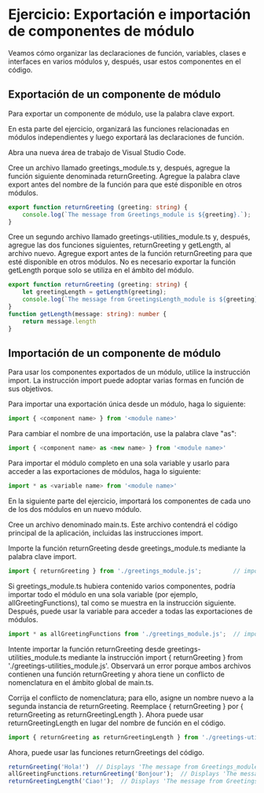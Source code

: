 # Ejercicio: Exportación e importación de componentes de módulo

Veamos cómo organizar las declaraciones de función, variables, clases e interfaces en varios módulos y, después, usar estos componentes en el código.

## Exportación de un componente de módulo
Para exportar un componente de módulo, use la palabra clave export.

En esta parte del ejercicio, organizará las funciones relacionadas en módulos independientes y luego exportará las declaraciones de función.

Abra una nueva área de trabajo de Visual Studio Code.

Cree un archivo llamado greetings_module.ts y, después, agregue la función siguiente denominada returnGreeting. Agregue la palabra clave export antes del nombre de la función para que esté disponible en otros módulos.

```ts
export function returnGreeting (greeting: string) {
    console.log(`The message from Greetings_module is ${greeting}.`);
}
```

Cree un segundo archivo llamado greetings-utilities_module.ts y, después, agregue las dos funciones siguientes, returnGreeting y getLength, al archivo nuevo. Agregue export antes de la función returnGreeting para que esté disponible en otros módulos. No es necesario exportar la función getLength porque solo se utiliza en el ámbito del módulo.

```ts
export function returnGreeting (greeting: string) {
    let greetingLength = getLength(greeting);
    console.log(`The message from GreetingsLength_module is ${greeting}. It is ${greetingLength} characters long.`);
}
function getLength(message: string): number {
    return message.length
}
```

## Importación de un componente de módulo
Para usar los componentes exportados de un módulo, utilice la instrucción import. La instrucción import puede adoptar varias formas en función de sus objetivos.

Para importar una exportación única desde un módulo, haga lo siguiente:

```ts
import { <component name> } from '<module name>'
```

Para cambiar el nombre de una importación, use la palabra clave "as":

```ts
import { <component name> as <new name> } from '<module name>'
```

Para importar el módulo completo en una sola variable y usarlo para acceder a las exportaciones de módulos, haga lo siguiente:

```ts
import * as <variable name> from '<module name>'
```

En la siguiente parte del ejercicio, importará los componentes de cada uno de los dos módulos en un nuevo módulo.

Cree un archivo denominado main.ts. Este archivo contendrá el código principal de la aplicación, incluidas las instrucciones import.

Importe la función returnGreeting desde greetings_module.ts mediante la palabra clave import.

```ts
import { returnGreeting } from './greetings_module.js';         // imports a single function in the module
```
Si greetings_module.ts hubiera contenido varios componentes, podría importar todo el módulo en una sola variable (por ejemplo, allGreetingFunctions), tal como se muestra en la instrucción siguiente. Después, puede usar la variable para acceder a todas las exportaciones de módulos.

```ts
import * as allGreetingFunctions from './greetings_module.js';  // imports all exported components in the module
```

Intente importar la función returnGreeting desde greetings-utilities_module.ts mediante la instrucción import { returnGreeting } from './greetings-utilities_module.js'. Observará un error porque ambos archivos contienen una función returnGreeting y ahora tiene un conflicto de nomenclatura en el ámbito global de main.ts.

Corrija el conflicto de nomenclatura; para ello, asigne un nombre nuevo a la segunda instancia de returnGreeting. Reemplace { returnGreeting } por { returnGreeting as returnGreetingLength }. Ahora puede usar returnGreetingLength en lugar del nombre de función en el código.

```ts
import { returnGreeting as returnGreetingLength } from './greetings-utilities_module.js';
```

Ahora, puede usar las funciones returnGreetings del código.

```ts
returnGreeting('Hola!')  // Displays 'The message from Greetings_module is Hola!'
allGreetingFunctions.returnGreeting('Bonjour');  // Displays 'The message from Greetings_module is Bonjour!'
returnGreetingLength('Ciao!');  // Displays 'The message from GreetingsWithLength_module is Ciao! It is 5 characters long.'
```